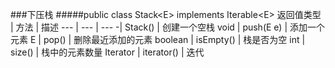 ###下压栈
#####public class Stack\<E> implements Iterable\<E>
返回值类型 | 方法 | 描述
--- | --- | ---
-| Stack() | 创建一个空栈
void | push(E e) | 添加一个元素
E | pop() | 删除最近添加的元素
boolean | isEmpty() | 栈是否为空
int | size() | 栈中的元素数量
Iterator | iterator() | 迭代